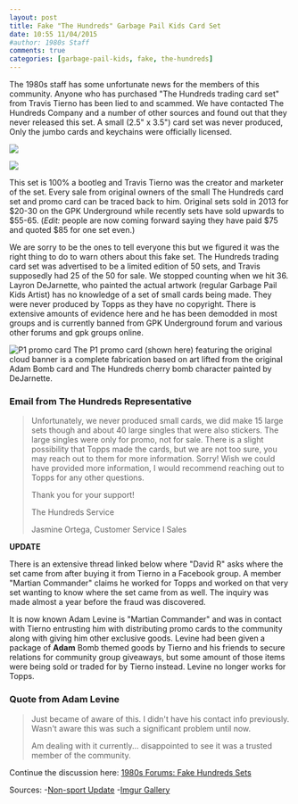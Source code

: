 ```yaml
---
layout: post
title: Fake "The Hundreds" Garbage Pail Kids Card Set
date: 10:55 11/04/2015	
#author: 1980s Staff
comments: true
categories: [garbage-pail-kids, fake, the-hundreds]
---
```


The 1980s staff has some unfortunate news for the members of this community. Anyone who has purchased "The Hundreds trading card set" from Travis Tierno has been lied to and scammed. We have contacted The Hundreds Company and a number of other sources and found out that they never released this set. A small (2.5" x 3.5") card set was never produced, Only the jumbo cards and keychains were officially licensed. 

![](http://s14.postimg.org/41o86a50h/GPK_1_A.jpg)

![](http://s27.postimg.org/9tge331c3/GPK_1_B.jpg)

This set is 100% a bootleg and Travis Tierno was the creator and marketer of the set. Every sale from original owners of the small The Hundreds card set and promo card can be traced back to him. Original sets sold in 2013 for $20-30 on the GPK Underground while recently sets have sold upwards to $55-65. (*Edit:* people are now coming forward saying they have paid $75 and quoted $85 for one set even.)

We are sorry to be the ones to tell everyone this but we figured it was the right thing to do to warn others about this fake set. The Hundreds trading card set was advertised to be a limited edition of 50 sets, and Travis supposedly had 25 of the 50 for sale. We stopped counting when we hit 36. Layron DeJarnette, who painted the actual artwork (regular Garbage Pail Kids Artist) has no knowledge of a set of small cards being made. They were never produced by Topps as they have no copyright. There is extensive amounts of evidence here and he has been demodded in most groups and is currently banned from GPK Underground forum and various other forums and gpk groups online.

![P1 promo card](http://i.imgur.com/uFVFBmE.jpg)
The P1 promo card (shown here) featuring the original cloud banner is a complete fabrication based on art lifted from the original Adam Bomb card and The Hundreds cherry bomb character painted by DeJarnette.


### Email from The Hundreds Representative

> Unfortunately, we never produced small
> cards, we did make 15 large sets though
> and about 40 large singles that were also
> stickers. The large singles were only for
> promo, not for sale. There is a slight
> possibility that Topps made the cards, but
> we are not too sure, you may reach out to
> them for more information. Sorry! Wish we
> could have provided more information, I
> would recommend reaching out to Topps
> for any other questions.
>
> Thank you for your support!
>
> The Hundreds Service
>
> Jasmine Ortega, Customer Service l Sales

**UPDATE**

There is an extensive thread linked below where "David R" asks where the set came from after buying it from Tierno in a Facebook group. A member "Martian Commander" claims he worked for Topps and worked on that very set wanting to know where the set came from as well. The inquiry was made almost a year before the fraud was discovered. 

It is now known Adam Levine is "Martian Commander" and was in contact with Tierno entrusting him with distributing promo cards to the community along with giving him other exclusive goods. Levine had been given a package of **Adam** Bomb themed goods by Tierno and his friends to secure relations for community group giveaways, but some amount of those items were being sold or traded for by Tierno instead. Levine no longer works for Topps.

### Quote from Adam Levine

>Just became of aware of this. I didn't have his contact info previously. Wasn't aware this was such a significant problem until now.
>
>Am dealing with it currently... disappointed to see it was a trusted member of the community.


Continue the discussion here: <!-- ![](http://i.imgur.com/s42yJYu.png) --> [1980s Forums: Fake Hundreds Sets](http://forum.the19eighties.com/forum/gpk-general-discussion/fake-hundreds-sets/)


Sources:
-[Non-sport Update](http://nonsportupdate.infopop.cc/eve/forums/a/tpc/f/954605353/m/2577004176)
-[Imgur Gallery](http://imgur.com/a/U3MUX)
